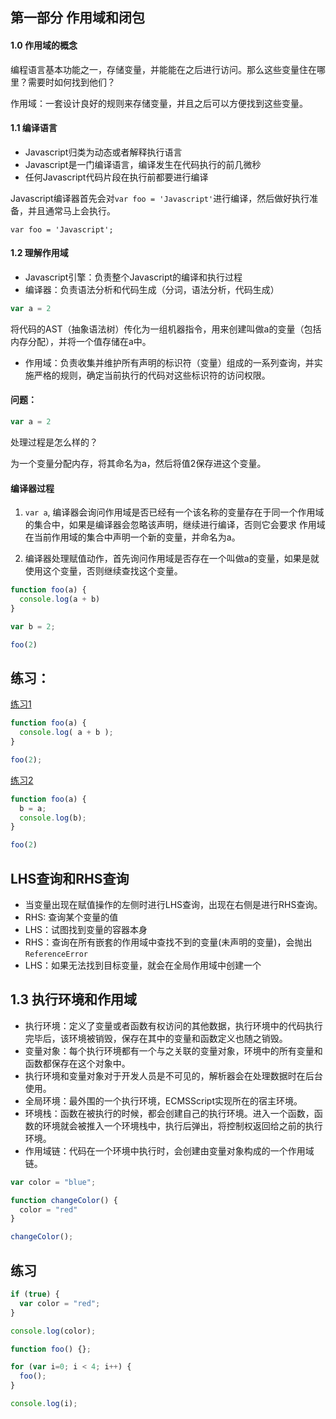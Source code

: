 第一部分 作用域和闭包
---
#### 1.0 作用域的概念
编程语言基本功能之一，存储变量，并能能在之后进行访问。那么这些变量住在哪里？需要时如何找到他们？

作用域：一套设计良好的规则来存储变量，并且之后可以方便找到这些变量。

#### 1.1 编译语言
* Javascript归类为动态或者解释执行语言
* Javascript是一门编译语言，编译发生在代码执行的前几微秒
* 任何Javascript代码片段在执行前都要进行编译

Javascript编译器首先会对`var foo = 'Javascript'`进行编译，然后做好执行准备，并且通常马上会执行。
```
var foo = 'Javascript';
```

#### 1.2 理解作用域
* Javascript引擎：负责整个Javascript的编译和执行过程
* 编译器：负责语法分析和代码生成（分词，语法分析，代码生成）
```javascript
var a = 2
```
将代码的AST（抽象语法树）传化为一组机器指令，用来创建叫做a的变量（包括内存分配），并将一个值存储在a中。
* 作用域：负责收集并维护所有声明的标识符（变量）组成的一系列查询，并实施严格的规则，确定当前执行的代码对这些标识符的访问权限。

#### 问题：
```javascript
var a = 2
```
处理过程是怎么样的？

> 
为一个变量分配内存，将其命名为a，然后将值2保存进这个变量。

#### 编译器过程
1. `var a`, 编译器会询问作用域是否已经有一个该名称的变量存在于同一个作用域的集合中，如果是编译器会忽略该声明，继续进行编译，否则它会要求
作用域在当前作用域的集合中声明一个新的变量，并命名为a。

2. 编译器处理赋值动作，首先询问作用域是否存在一个叫做a的变量，如果是就使用这个变量，否则继续查找这个变量。

```javascript
function foo(a) {
  console.log(a + b)
}

var b = 2;

foo(2)
```


## 练习：
[练习1](https://jsfiddle.net/ianjiang/8fxjz69g/2/)
```javascript
function foo(a) {
  console.log( a + b );
}

foo(2);
```
[练习2](https://jsfiddle.net/ianjiang/8fxjz69g/3/)

```javascript
function foo(a) {
  b = a;
  console.log(b);
}

foo(2)
```

## LHS查询和RHS查询
* 当变量出现在赋值操作的左侧时进行LHS查询，出现在右侧是进行RHS查询。
* RHS: 查询某个变量的值
* LHS：试图找到变量的容器本身
* RHS：查询在所有嵌套的作用域中查找不到的变量(未声明的变量)，会抛出`ReferenceError`
* LHS：如果无法找到目标变量，就会在全局作用域中创建一个

## 1.3 执行环境和作用域
* 执行环境：定义了变量或者函数有权访问的其他数据，执行环境中的代码执行完毕后，该环境被销毁，保存在其中的变量和函数定义也随之销毁。
* 变量对象：每个执行环境都有一个与之关联的变量对象，环境中的所有变量和函数都保存在这个对象中。
* 执行环境和变量对象对于开发人员是不可见的，解析器会在处理数据时在后台使用。
* 全局环境：最外围的一个执行环境，ECMSScript实现所在的宿主环境。
* 环境栈：函数在被执行的时候，都会创建自己的执行环境。进入一个函数，函数的环境就会被推入一个环境栈中，执行后弹出，将控制权返回给之前的执行环境。
* 作用域链：代码在一个环境中执行时，会创建由变量对象构成的一个作用域链。

```javascript
var color = "blue";

function changeColor() {
  color = "red"
}

changeColor();
```

## 练习

```javascript
if (true) {
  var color = "red";
}

console.log(color);
```

```javascript
function foo() {};

for (var i=0; i < 4; i++) {
  foo();
}

console.log(i);
```
